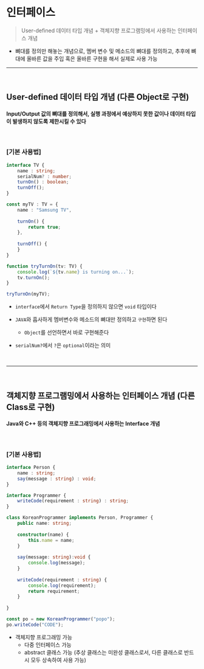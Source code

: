 # 인터페이스
> User-defined 데이터 타입 개념 + 객체지향 프로그램밍에서 사용하는 인터페이스 개념
* 뼈대를 정의만 해놓는 개념으로, 멤버 변수 및 메소드의 뼈대를 정의하고, 추후에 뼈대에 올바른 값을 주입 혹은 올바른 구현을 해서 실제로 사용 가능

<hr>
<br>

## User-defined 데이터 타입 개념 (다른 Object로 구현)

#### Input/Output 값의 뼈대를 정의해서, 실행 과정에서 예상하지 못한 값이나 데이터 타입이 발생하지 않도록 제한시킬 수 있다

<br>

### [기본 사용법]

```TypeScript
interface TV {
    name : string;
    serialNum? : number;
    turnOn() : boolean;
    turnOff();
}

const myTV : TV = {
    name : "Samsung TV",
    
    turnOn() {
        return true;
    },
    
    turnOff() {
    }
}

function tryTurnOn(tv: TV) {
    console.log(`${tv.name} is turning on...`);
    tv.turnOn();
}

tryTurnOn(myTV);

```
* `interface`에서 `Return Type`을 정의하지 않으면 `void` 타입이다

* `JAVA`와 흡사하게 멤버변수와 메소드의 뼈대만 정의하고 `구현`하면 된다
  * `Object`를 선언하면서 바로 구현해준다

* `serialNum?`에서 `?`은 `optional`이라는 의미

<br>
<hr>
<br>

## 객체지향 프로그램밍에서 사용하는 인터페이스 개념 (다른 Class로 구현)

#### Java와 C++ 등의 객체지향 프로그래밍에서 사용하는 Interface 개념

<br>

### [기본 사용법]

```TypeScript
interface Person {
    name : string;
    say(message : string) : void;
}

interface Programmer {
    writeCode(requirement : string) : string;
}

class KoreanProgrammer implements Person, Programmer {
    public name: string;
    
    constructor(name) {
        this.name = name;
    }
    
    say(message: string):void {
        console.log(message);
    }
    
    writeCode(requirement : string) {
        console.log(requirement);
        return requirement;
    }
    
}

const po = new KoreanProgrammer("popo");
po.writeCode("CODE");
```
* 객체지향 프로그래밍 가능
    * 다중 인터페이스 가능
    * abstract 클래스 가능 (추상 클래스는 미완성 클래스로서, 다른 클래스로 반드시 모두 상속하여 사용 가능)

